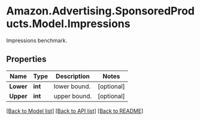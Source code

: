 # Amazon.Advertising.SponsoredProducts.Model.Impressions
Impressions benchmark.

## Properties

Name | Type | Description | Notes
------------ | ------------- | ------------- | -------------
**Lower** | **int** | lower bound. | [optional] 
**Upper** | **int** | upper bound. | [optional] 

[[Back to Model list]](../README.md#documentation-for-models) [[Back to API list]](../README.md#documentation-for-api-endpoints) [[Back to README]](../README.md)

